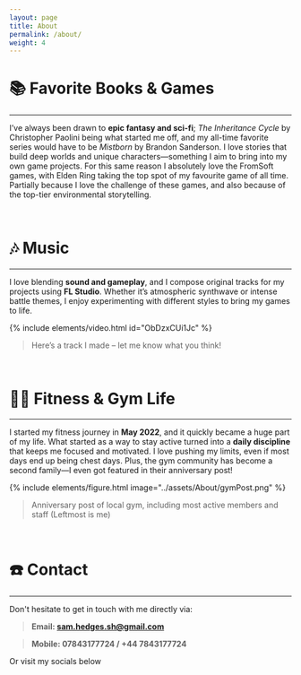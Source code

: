 ```yaml
---
layout: page
title: About
permalink: /about/
weight: 4
---
```


# **📚 Favorite Books & Games**

---

I’ve always been drawn to **epic fantasy and sci-fi**; _The Inheritance Cycle_ by Christopher Paolini being what started me off, and my all-time favorite series would have to be _Mistborn_ by Brandon Sanderson. I love stories that build deep worlds and unique characters—something I aim to bring into my own game projects. For this same reason I absolutely love the FromSoft games, with Elden Ring taking the top spot of my favourite game of all time. Partially because I love the challenge of these games, and also because of the top-tier environmental storytelling.

<p>&nbsp;</p>

# **🎶 Music**

---

I love blending **sound and gameplay**, and I compose original tracks for my projects using **FL Studio**. Whether it’s atmospheric synthwave or intense battle themes, I enjoy experimenting with different styles to bring my games to life. 

{% include elements/video.html id="ObDzxCUi1Jc" %}  
> Here’s a track I made – let me know what you think!

<p>&nbsp;</p>

# **🏋️‍♂️ Fitness & Gym Life**

---

I started my fitness journey in **May 2022**, and it quickly became a huge part of my life. What started as a way to stay active turned into a **daily discipline** that keeps me focused and motivated. I love pushing my limits, even if most days end up being chest days. Plus, the gym community has become a second family—I even got featured in their anniversary post!

{% include elements/figure.html image="../assets/About/gymPost.png" %}
> Anniversary post of local gym, including most active members and staff (Leftmost is me)

<p>&nbsp;</p>

# **☎️ Contact️**

---

Don't hesitate to get in touch with me directly via:

> **Email: [sam.hedges.sh@gmail.com](mailto:sam.hedges.sh@gmail.com)**

> **Mobile: 07843177724 / +44 7843177724**

Or visit my socials below